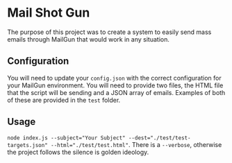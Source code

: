 # Mail Shot Gun
The purpose of this project was to create a system to easily send mass emails through MailGun that would work in any situation.
## Configuration
You will need to update your `config.json` with the correct configuration for your MailGun environment.
You will need to provide two files, the HTML file that the script will be sending and a JSON array of emails. Examples of both of these are provided in the `test` folder.
## Usage 
`node index.js --subject="Your Subject" --dest="./test/test-targets.json" --html="./test/test.html"`. There is a `--verbose`, otherwise the project follows the silence is golden ideology.
